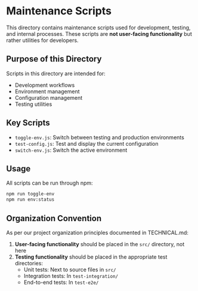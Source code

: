 # Maintenance Scripts

This directory contains maintenance scripts used for development, testing, and internal processes. These scripts are **not user-facing functionality** but rather utilities for developers.

## Purpose of this Directory

Scripts in this directory are intended for:

- Development workflows
- Environment management
- Configuration management
- Testing utilities

## Key Scripts

- `toggle-env.js`: Switch between testing and production environments
- `test-config.js`: Test and display the current configuration
- `switch-env.js`: Switch the active environment

## Usage

All scripts can be run through npm:

```bash
npm run toggle-env
npm run env:status
```

## Organization Convention

As per our project organization principles documented in TECHNICAL.md:

1. **User-facing functionality** should be placed in the `src/` directory, not here
2. **Testing functionality** should be placed in the appropriate test directories:
   - Unit tests: Next to source files in `src/`
   - Integration tests: In `test-integration/`
   - End-to-end tests: In `test-e2e/`
   